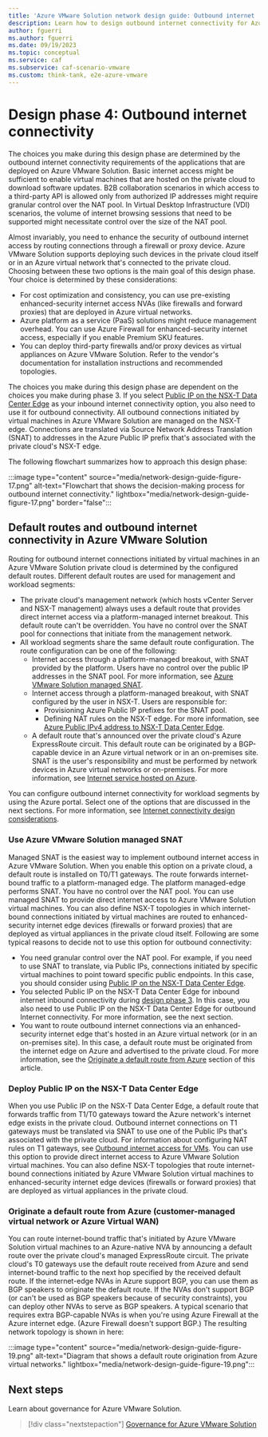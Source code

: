 ```yaml
---
title: 'Azure VMware Solution network design guide: Outbound internet  connectivity'
description: Learn how to design outbound internet connectivity for Azure VMware Solution. This article is part of the Azure VMware Solution network design guide.
author: fguerri
ms.author: fguerri
ms.date: 09/19/2023
ms.topic: conceptual
ms.service: caf
ms.subservice: caf-scenario-vmware
ms.custom: think-tank, e2e-azure-vmware
---
```


# Design phase 4: Outbound internet connectivity

The choices you make during this design phase are determined by the outbound internet connectivity requirements of the applications that are deployed on Azure VMware Solution. Basic internet access might be sufficient to enable virtual machines that are hosted on the private cloud to download software updates. B2B collaboration scenarios in which access to a third-party API is allowed only from authorized IP addresses might require granular control over the NAT pool. In Virtual Desktop Infrastructure (VDI) scenarios, the volume of internet browsing sessions that need to be supported might necessitate control over the size of the NAT pool.

Almost invariably, you need to enhance the security of outbound internet access by routing connections through a firewall or proxy device. Azure VMware Solution supports deploying such devices in the private cloud itself or in an Azure virtual network that's connected to the private cloud. Choosing between these two options is the main goal of this design phase. Your choice is determined by these considerations:

- For cost optimization and consistency, you can use pre-existing enhanced-security internet access NVAs (like firewalls and forward proxies) that are deployed in Azure virtual networks.
- Azure platform as a service (PaaS) solutions might reduce management overhead. You can use Azure Firewall for enhanced-security internet access, especially if you enable Premium SKU features. 
- You can deploy third-party firewalls and/or proxy devices as virtual appliances on Azure VMware Solution. Refer to the vendor's documentation for installation instructions and recommended topologies.

The choices you make during this design phase are dependent on the choices you make during phase 3. If you select [Public IP on the NSX-T Data Center Edge](network-design-guide-internet-inbound-connectivity.md#nvas-hosted-in-azure-vmware-solution-public-ip-on-the-nsx-t-data-center-edge) as your inbound internet connectivity option, you also need to use it for outbound connectivity. All outbound connections initiated by virtual machines in Azure VMware Solution are managed on the NSX-T edge. Connections are translated via Source Network Address Translation (SNAT) to addresses in the Azure Public IP prefix that's associated with the private cloud's NSX-T edge. 

The following flowchart summarizes how to approach this design phase:

:::image type="content" source="media/network-design-guide-figure-17.png" alt-text="Flowchart that shows the decision-making process for outbound internet connectivity." lightbox="media/network-design-guide-figure-17.png" border="false":::
 
## Default routes and outbound internet connectivity in Azure VMware Solution

Routing for outbound internet connections initiated by virtual machines in an Azure VMware Solution private cloud is determined by the configured default routes. Different default routes are used for management and workload segments:

- The private cloud's management network (which hosts vCenter Server and NSX-T management) always uses a default route that provides direct internet access via a platform-managed internet breakout. This default route can't be overridden. You have no control over the SNAT pool for connections that initiate from the management network.
- All workload segments share the same default route configuration. The route configuration can be one of the following:
    - Internet access through a platform-managed breakout, with SNAT provided by the platform. Users have no control over the public IP addresses in the SNAT pool. For more information, see [Azure VMware Solution managed SNAT](/azure/azure-vmware/concepts-design-public-internet-access#azure-vmware-solution-managed-snat).
    - Internet access through a platform-managed breakout, with SNAT configured by the user in NSX-T. Users are responsible for: 
       - Provisioning Azure Public IP prefixes for the SNAT pool. 
       - Defining NAT rules on the NSX-T edge. For more information, see [Azure Public IPv4 address to NSX-T Data Center Edge](/azure/azure-vmware/concepts-design-public-internet-access#azure-public-ipv4-address-to-nsx-t-data-center-edge).
    - A default route that's announced over the private cloud's Azure ExpressRoute circuit. This default route can be originated by a BGP-capable device in an Azure virtual network or in an on-premises site. SNAT is the user's responsibility and must be performed by network devices in Azure virtual networks or on-premises. For more information, see [Internet service hosted on Azure](/azure/azure-vmware/concepts-design-public-internet-access#internet-service-hosted-in-azure).

You can configure outbound internet connectivity for workload segments by using the Azure portal. Select one of the options that are discussed in the next sections. For more information, see [Internet connectivity design considerations](/azure/azure-vmware/concepts-design-public-internet-access).

### Use Azure VMware Solution managed SNAT

Managed SNAT is the easiest way to implement outbound internet access in Azure VMware Solution. When you enable this option on a private cloud, a default route is installed on T0/T1 gateways. The route forwards internet-bound traffic to a platform-managed edge. The platform managed-edge performs SNAT. You have no control over the NAT pool. You can use managed SNAT to provide direct internet access to Azure VMware Solution virtual machines. You can also define NSX-T topologies in which internet-bound connections initiated by virtual machines are routed to enhanced-security internet edge devices (firewalls or forward proxies) that are deployed as virtual appliances in the private cloud itself. Following are some typical reasons to decide not to use this option for outbound connectivity:

- You need granular control over the NAT pool. For example, if you need to use SNAT to translate, via Public IPs, connections initiated by specific virtual machines to point toward specific public endpoints. In this case, you should consider using [Public IP on the NSX-T Data Center Edge](network-design-guide-internet-outbound-connectivity.md#deploy-public-ip-on-the-nsx-t-data-center-edge).
- You selected Public IP on the NSX-T Data Center Edge for inbound internet inbound connectivity during [design phase 3](network-design-guide-internet-inbound-connectivity.md). In this case, you also need to use Public IP on the NSX-T Data Center Edge for outbound Internet connectivity. For more information, see the next section.
- You want to route outbound internet connections via an enhanced-security internet edge that's hosted in an Azure virtual network (or in an on-premises site). In this case, a default route must be originated from the internet edge on Azure and advertised to the private cloud. For more information, see the [Originate a default route from Azure](#originate-a-default-route-from-azure-customer-managed-virtual-network-or-azure-virtual-wan) section of this article.

### Deploy Public IP on the NSX-T Data Center Edge

When you use Public IP on the NSX-T Data Center Edge, a default route that forwards traffic from T1/T0 gateways toward the Azure network's internet edge exists in the private cloud. Outbound internet connections on T1 gateways must be translated via SNAT to use one of the Public IPs that's associated with the private cloud. For information about configuring NAT rules on T1 gateways, see [Outbound internet access for VMs](/azure/azure-vmware/enable-public-ip-nsx-edge#outbound-internet-access-for-vms). You can use this option to provide direct internet access to Azure VMware Solution virtual machines. You can also define NSX-T topologies that route internet-bound connections initiated by Azure VMware Solution virtual machines to enhanced-security internet edge devices (firewalls or forward proxies) that are deployed as virtual appliances in the private cloud.

### Originate a default route from Azure (customer-managed virtual network or Azure Virtual WAN)

You can route internet-bound traffic that's initiated by Azure VMware Solution virtual machines to an Azure-native NVA by announcing a default route over the private cloud's managed ExpressRoute circuit. The private cloud's T0 gateways use the default route received from Azure and send internet-bound traffic to the next hop specified by the received default route. If the internet-edge NVAs in Azure support BGP, you can use them as BGP speakers to originate the default route. If the NVAs don't support BGP (or can't be used as BGP speakers because of security constraints), you can deploy other NVAs to serve as BGP speakers. A typical scenario that requires extra BGP-capable NVAs is when you're using Azure Firewall at the Azure internet edge. (Azure Firewall doesn't support BGP.) The resulting network topology is shown in here: 

:::image type="content" source="media/network-design-guide-figure-19.png" alt-text="Diagram that shows a default route origination from Azure virtual networks." lightbox="media/network-design-guide-figure-19.png":::
 
## Next steps
Learn about governance for Azure VMware Solution.

> [!div class="nextstepaction"]
> [Governance for Azure VMware Solution](eslz-security-governance-and-compliance.md)